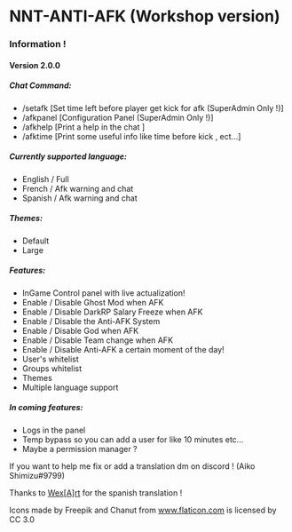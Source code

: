 # NNT-ANTI-AFK (Workshop version)

### Information !
#### Version 2.0.0

##### Chat Command:
- /setafk [Set time left before player get kick for afk (SuperAdmin Only !)]
- /afkpanel [Configuration Panel (SuperAdmin Only !)]
- /afkhelp [Print a help in the chat ]
- /afktime [Print some useful info like time before kick , ect...]

##### Currently supported language:
- English / Full
- French / Afk warning and chat
- Spanish / Afk warning and chat

##### Themes:
- Default
- Large

##### Features:
- InGame Control panel with live actualization!
- Enable / Disable Ghost Mod when AFK
- Enable / Disable DarkRP Salary Freeze when AFK 
- Enable / Disable the Anti-AFK System 
- Enable / Disable God when AFK
- Enable / Disable Team change when AFK
- Enable / Disable Anti-AFK a certain moment of the day!
- User's whitelist 
- Groups whitelist
- Themes
- Multiple language support

##### In coming features:
- Logs in the panel
- Temp bypass so you can add a user for like 10 minutes etc...
- Maybe a permission manager ?


If you want to help me fix or add a translation dm on discord ! (Aiko Shimizu#9799)

Thanks to [Wex[A]rt](https://steamcommunity.com/sharedfiles/filedetails/?id=1659857487) for the spanish translation !

Icons made by Freepik and Chanut from www.flaticon.com is licensed by CC 3.0
